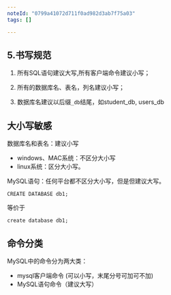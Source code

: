 ```yaml
---
noteId: "0799a41072d711f0ad982d3ab7f75a03"
tags: []

---
```


## 5.书写规范

1. 所有SQL语句建议大写,所有客户端命令建议小写；

2. 所有的数据库名、表名，列名建议小写；

3. 数据库名建议以后缀`_db`结尾，如student_db, users_db


## 大小写敏感

数据库名和表名：建议小写

- windows、MAC系统：不区分大小写
- linux系统：区分大小写。

MySQL语句：任何平台都不区分大小写，但是但建议大写。


```mysql
CREATE DATABASE db1;
```

等价于

```mysql
create database db1;
```

## 命令分类

MySQL中的命令分为两大类：

- mysql客户端命令 (可以小写，末尾分号可加可不加)
- MySQL语句命令（建议大写）